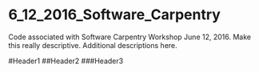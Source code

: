 # 6_12_2016_Software_Carpentry
Code associated with Software Carpentry Workshop June 12, 2016. Make this really descriptive.
Additional descriptions here.

#Header1
##Header2
###Header3
